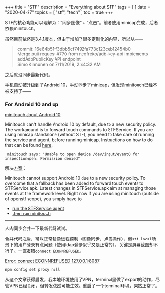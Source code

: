 +++
title = "STF"
description = "Everything about STF"
tags = [
]
date = "2020-04-27"
topics = [
    "stf",
    "tech"
]
toc = true
+++

STF的核心功能可以理解为：“同步图像” + “点击”。前者使用minicap完成，后者依赖minitouch。

虽然目前依然是3.4.1版本，但由于增加了很多定制化的内容，所以从——

>commit: 16e64b51ff3dbb5cf7492fa773c123ceb12454b0   
>Merge pull request #770 from neofreko/adb-key-api Implements addAdbPublicKey API endpoint  
> Simo Kinnunen on 7/11/2019, 2:44:32 AM  

之后就没同步最新代码。

手机自动被升级到了Android 10，手动同步了minicap，但发现minitouch已经不被支持了——

### For Android 10 and up

[minitouch about Android 10](https://github.com/openstf/minitouch#for-android-10-and-up)

Minitouch can't handle Android 10 by default, due to a new security policy. The workaround is to forward touch commands to STFService. If you are using minicap standalone (without STF), you need to take care of running the service and agent, before running minicap. Instructions on how to do that can be found [here](https://github.com/openstf/STFService.apk#running-the-service).

```
 minitouch says: "Unable to open device /dev/input/event0 for inspectionopen: Permission denied"
```

解决[方案](https://github.com/openstf/minitouch/issues/49#issuecomment-582946443)：

Minitouch cannot support Android 10 due to a new security policy. To overcome that a fallback has been added to forward touch events to STFService.apk. Latest changes in STFService.apk aim at managing those events at the framework level.
Right now if you are using minitouch (outside of openstf scope), you simply have to:

*   [run the STFService agent](https://github.com/openstf/STFService.apk#running-the-agent)
*   [then run minitouch](https://github.com/openstf/minitouch#running)

--- 

人肉同步合并一下最新代码试试。

合并代码之后，可以正常镜像远程控制（图像同步，点击操作），但`stf local`场景下的用户登录有点问题（使用ldap登录似乎又是正常的），关键是屏幕截图却不行了。一直报错`connect ECONNREFUSED`。

[Error: connect ECONNREFUSED 127.0.0.1:8087](https://blog.csdn.net/u010411264/article/details/53899599)

```
npm config set proxy null
```

从这个文章获得启发，我本地环境使用了VPN，terminal里做了export的动作，尽管VPN已经关闭，但转发依然可能生效。重启了一个terminal环境，果然正常了。
